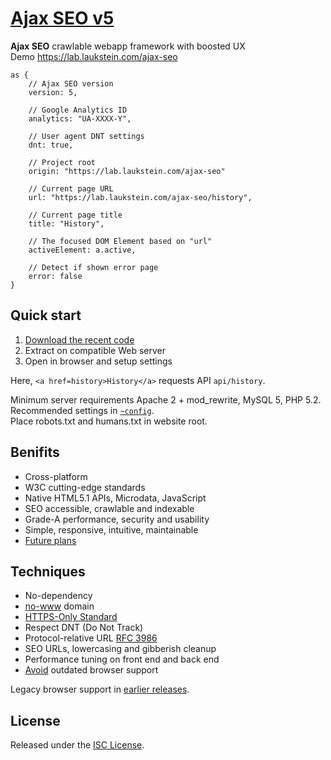 # [Ajax SEO v5](https://lab.laukstein.com/ajax-seo)

**Ajax SEO** crawlable webapp framework with boosted UX<br>
Demo <https://lab.laukstein.com/ajax-seo>

    as {
        // Ajax SEO version
        version: 5,

        // Google Analytics ID
        analytics: "UA-XXXX-Y",

        // User agent DNT settings
        dnt: true,

        // Project root
        origin: "https://lab.laukstein.com/ajax-seo"

        // Current page URL
        url: "https://lab.laukstein.com/ajax-seo/history",

        // Current page title
        title: "History",

        // The focused DOM Element based on "url"
        activeElement: a.active,

        // Detect if shown error page
        error: false
    }


## Quick start

1. [Download the recent code](https://github.com/laukstein/ajax-seo/archive/master.zip)
2. Extract on compatible Web server
3. Open in browser and setup settings

Here, `<a href=history>History</a>` requests API `api/history`.

Minimum server requirements Apache 2 + mod_rewrite, MySQL 5, PHP 5.2.<br>
Recommended settings in [`~config`](~config).<br>
Place robots.txt and humans.txt in website root.


## Benifits

* Cross-platform
* W3C cutting-edge standards
* Native HTML5.1 APIs, Microdata, JavaScript
* SEO accessible, crawlable and indexable
* Grade-A performance, security and usability
* Simple, responsive, intuitive, maintainable
* [Future plans](https://github.com/laukstein/ajax-seo/wiki/Plans)


## Techniques

* No-dependency
* [no-www](http://no-www.org) domain
* [HTTPS-Only Standard](https://https.cio.gov)
* Respect DNT (Do Not Track)
* Protocol-relative URL [RFC 3986](http://tools.ietf.org/html/rfc3986#section-4.2)
* SEO URLs, lowercasing and gibberish cleanup
* Performance tuning on front end and back end
* [Avoid](http://dowebsitesneedtolookexactlythesameineverybrowser.com) outdated browser support

Legacy browser support in [earlier releases](https://github.com/laukstein/ajax-seo/releases).


## License

Released under the [ISC License](LICENSE).
